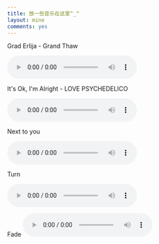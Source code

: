 ```yaml
---
title: 放一些音乐在这里^_^
layout: mine
comments: yes
---
```


Grad Erlija - Grand Thaw

<audio src="http://m2.music.126.net/OJiq9VcwxnmVAWaOnziF5g==/8983009998974334.mp3"
controls="controls" >

It's Ok, I'm Alright - LOVE PSYCHEDELICO

<audio src="
http://m2.music.126.net/q0F5ED2w6lIPz5S-36TORQ==/2808152697356824.mp3"
controls="controls" >

Next to you

<audio src="
http://m2.music.126.net/9sgvy40bQbU9gUXNCn57Fw==/2882919492164173.mp3"
controls="controls" >


Turn

<audio src="
http://m2.music.126.net/IxNIW-JpdW0Pas07hBauoA==/2026399930024021.mp3"
controls="controls" >

Fade
<audio src="
http://m2.music.126.net/jmbK0BejI2Q978LOc8YYOQ==/6622358535602246.mp3"
controls="controls" >

